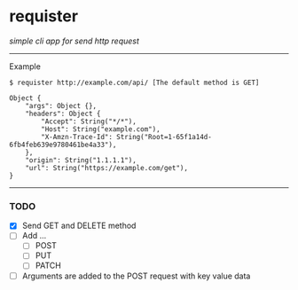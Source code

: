 # requister


*simple cli app for send http request*  

---
Example 
```shell
$ requister http://example.com/api/ [The default method is GET]

Object {
    "args": Object {},
    "headers": Object {
        "Accept": String("*/*"),
        "Host": String("example.com"),
        "X-Amzn-Trace-Id": String("Root=1-65f1a14d-6fb4feb639e9780461be4a33"),
    },
    "origin": String("1.1.1.1"),
    "url": String("https://example.com/get"),
}

```

---
### TODO
- [x] Send GET and DELETE method
- [ ] Add ...
  - [ ] POST
  - [ ] PUT
  - [ ] PATCH
- [ ] Arguments are added to the POST request with key value data

